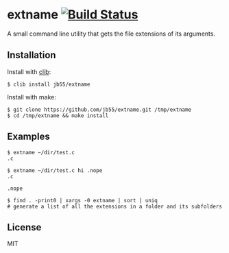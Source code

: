 # extname [![Build Status](https://secure.travis-ci.org/jb55/extname.c.png?branch=master)](https://travis-ci.org/jb55/extname.c)

A small command line utility that gets the file extensions of its arguments.

## Installation

  Install with [clib](https://github.com/clibs/clib):

    $ clib install jb55/extname

  Install with make:

    $ git clone https://github.com/jb55/extname.git /tmp/extname
    $ cd /tmp/extname && make install

## Examples

```
$ extname ~/dir/test.c
.c
```

```
$ extname ~/dir/test.c hi .nope
.c

.nope
```

```
$ find . -print0 | xargs -0 extname | sort | uniq
# generate a list of all the extensions in a folder and its subfolders
```

## License

  MIT


